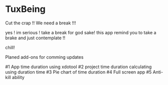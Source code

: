 # TuxBeing

Cut the crap !!
We need a break !!!

yes ! im  serious !
take a break for god sake!
this app remind you to take a brake and just contemplate !!

chill!


Planed add-ons for comming updates

#1 App time duration using xdotool
#2 project time duration calculating using duration time
#3 Pie chart of time duration 
#4 Full screen app
#5 Anti-kill ability
